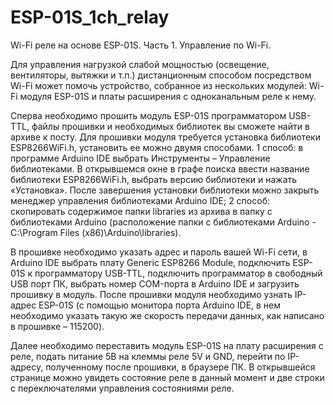 # ESP-01S_1ch_relay
Wi-Fi реле на основе ESP-01S. Часть 1. Управление по Wi-Fi.

Для управления нагрузкой слабой мощностью (освещение, вентиляторы, вытяжки и т.п.) дистанционным способом посредством Wi-Fi может помочь устройство, собранное из нескольких модулей: Wi-Fi модуля ESP-01S и платы расширения с одноканальным реле к нему. 

Сперва необходимо прошить модуль ESP-01S программатором USB-TTL, файлы прошивки и необходимых библиотек вы сможете найти в архиве к посту. Для прошивки модуля требуется установка библиотеки ESP8266WiFi.h, установить ее можно двумя способами. 1 способ: в программе Arduino IDE выбрать Инструменты – Управление библиотеками. В открывшемся окне в графе поиска ввести название библиотеки ESP8266WiFi.h, выбрать версию библиотеки и нажать «Установка». После завершения установки библиотеки можно закрыть менеджер управления библиотеками Arduino IDE; 2 способ: скопировать содержимое папки libraries из архива в папку с библиотеками Arduino (расположение папки с библиотеками Arduino - C:\Program Files (x86)\Arduino\libraries).

В прошивке необходимо указать адрес и пароль вашей Wi-Fi сети, в Arduino IDE выбрать плату Generic ESP8266 Module, подключить ESP-01S к программатору USB-TTL, подключить программатор в свободный USB порт ПК, выбрать номер COM-порта в Arduino IDE и загрузить прошивку в модуль. После прошивки модуля необходимо узнать IP-адрес ESP-01S (с помощью монитора порта Arduino IDE, в нем необходимо указать такую же скорость передачи данных, как написано в прошивке – 115200). 

Далее необходимо переставить модуль ESP-01S на плату расширения с реле, подать питание 5В на клеммы реле 5V и GND, перейти по IP-адресу, полученному после прошивки, в браузере ПК. В открывшейся странице можно увидеть состояние реле в данный момент и две строки с переключателями управления состояниями реле.
